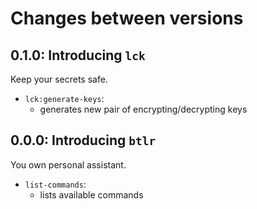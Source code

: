 # Changes between versions

## 0.1.0: Introducing `lck`

Keep your secrets safe.

* `lck:generate-keys`:
  * generates new pair of encrypting/decrypting keys 

## 0.0.0: Introducing `btlr`

You own personal assistant.

* `list-commands`:
  * lists available commands
